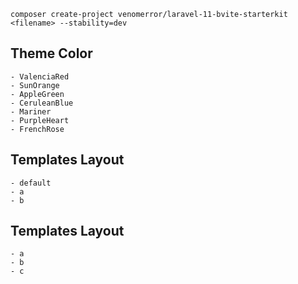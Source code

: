 ```
composer create-project venomerror/laravel-11-bvite-starterkit <filename> --stability=dev
```

## Theme Color
    - ValenciaRed
    - SunOrange
    - AppleGreen
    - CeruleanBlue
    - Mariner
    - PurpleHeart
    - FrenchRose

## Templates Layout
    - default
    - a
    - b

## Templates Layout
    - a
    - b
    - c
